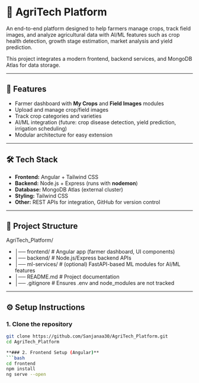# 🌾 AgriTech Platform

An end-to-end platform designed to help farmers manage crops, track field images, and analyze agricultural data with AI/ML features such as crop health detection, growth stage estimation, market analysis and yield prediction.  

This project integrates a modern frontend, backend services, and MongoDB Atlas for data storage.

---

## 🚀 Features
- Farmer dashboard with **My Crops** and **Field Images** modules  
- Upload and manage crop/field images  
- Track crop categories and varieties 
- AI/ML integration (future: crop disease detection, yield prediction, irrigation scheduling)  
- Modular architecture for easy extension  

---

## 🛠️ Tech Stack
- **Frontend:** Angular + Tailwind CSS  
- **Backend:** Node.js + Express (runs with **nodemon**)  
- **Database:** MongoDB Atlas (external cluster)  
- **Styling:** Tailwind CSS  
- **Other:** REST APIs for integration, GitHub for version control  

---

## 📂 Project Structure
AgriTech_Platform/
- │── frontend/ # Angular app (farmer dashboard, UI components)
- │── backend/ # Node.js/Express backend APIs
- │── ml-services/ # (optional) FastAPI-based ML modules for AI/ML features
- │── README.md # Project documentation
- │── .gitignore # Ensures .env and node_modules are not tracked


---

## ⚙️ Setup Instructions

### 1. Clone the repository
```bash
git clone https://github.com/Sanjanaa30/AgriTech_Platform.git
cd AgriTech_Platform

**### 2. Frontend Setup (Angular)**
```bash
cd frontend
npm install
ng serve --open








